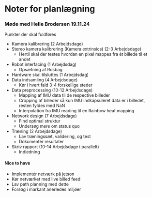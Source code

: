 # Noter for planlægning 

### Møde med Helle Brodersen 19.11.24

Punkter der skal fuldføres

- Kamera kalibrering (2 Arbejdsdage)
- Stereo kamera kalibrering (Kamera extrinsics) (2-3 Arbejdsdage)
  - Hertil skal der testes hvordan en pixel mappes fra ét billede til et andet
- Robot interfacing (1 Arbejdsdag)
  - Opsætning af Rosbag 
- Hardware skal tilsluttes (1 Arbejdsdag)
- Data indsamling (4 Arbejdsdage)
  - Kør i hvert fald 3-4 forskellige steder 
- Data preprocessing (10-12 Arbejdsdage)
  - Mapping af IMU data til de respective billeder 
  - Cropping af billeder så kun IMU indkapsuleret data er i billedet, resten fyldes med NaN 
  - Interpolation fra IMU reading til en Rainbow heat mapping 
- Network design (7 Arbejdsdage)
  - Find optimal struktur 
  - Undersøg mere om status quo 
- Træning (2 Arbejdsdage)
  - Lav træningssæt, validering, og test
  - Dokumentér resultater
- Skriv rapport (10-14 Arbejdsdage i parallelt)
  - Indledning 

#### Nice to have 
  - Implementér netværk på jetson
  - Kør netværket med live billed feed 
  - Lav path planning med dette 
  - Forsøg i markant anerledes miljøer
